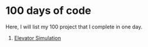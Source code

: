 # 100 days of code
Here, I will list my 100 project that I complete in one day.

 1. [Elevator Simulation](https://github.com/ali4zimi/elevator-simulation)
